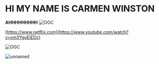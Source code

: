 # HI MY NAME IS CARMEN WINSTON

**AHHHHHHHHH**  ![OGC](https://user-images.githubusercontent.com/110892330/183607840-a3def349-9155-4602-a353-19fc99ba53c9.gif)

[https://www.netflix.com](https://www.youtube.com/watch?v=xm3YgoEiEDc)

![OGC](https://user-images.githubusercontent.com/110892330/183606544-71c474de-8454-4fc4-9c4f-137e1a3fd47a.gif)

![unnamed](https://user-images.githubusercontent.com/110892330/183607964-1603a2e9-4421-493c-9f90-054f58ad5958.gif)

